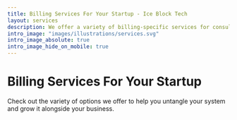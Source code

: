 ```yaml
---
title: Billing Services For Your Startup - Ice Block Tech
layout: services
description: We offer a variety of billing-specific services for consultation.
intro_image: "images/illustrations/services.svg"
intro_image_absolute: true
intro_image_hide_on_mobile: true
---
```


# Billing Services For Your Startup

Check out the variety of options we offer to help you untangle your system and grow it alongside your business.
